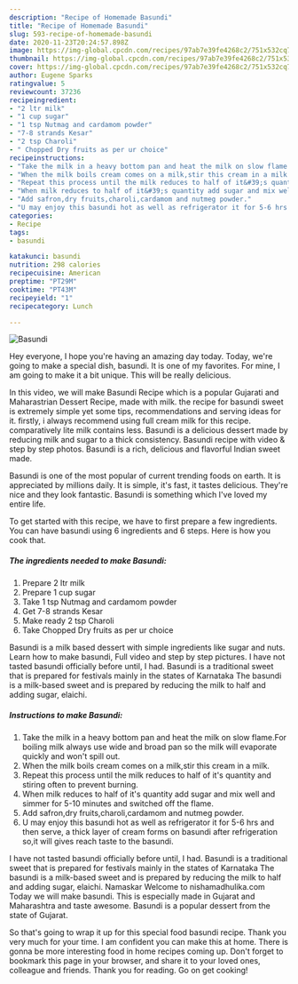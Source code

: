 ```yaml
---
description: "Recipe of Homemade Basundi"
title: "Recipe of Homemade Basundi"
slug: 593-recipe-of-homemade-basundi
date: 2020-11-23T20:24:57.898Z
image: https://img-global.cpcdn.com/recipes/97ab7e39fe4268c2/751x532cq70/basundi-recipe-main-photo.jpg
thumbnail: https://img-global.cpcdn.com/recipes/97ab7e39fe4268c2/751x532cq70/basundi-recipe-main-photo.jpg
cover: https://img-global.cpcdn.com/recipes/97ab7e39fe4268c2/751x532cq70/basundi-recipe-main-photo.jpg
author: Eugene Sparks
ratingvalue: 5
reviewcount: 37236
recipeingredient:
- "2 ltr milk"
- "1 cup sugar"
- "1 tsp Nutmag and cardamom powder"
- "7-8 strands Kesar"
- "2 tsp Charoli"
- " Chopped Dry fruits as per ur choice"
recipeinstructions:
- "Take the milk in a heavy bottom pan and heat the milk on slow flame.For boiling milk always use wide and broad pan so the milk will evaporate quickly and won&#39;t spill out."
- "When the milk boils cream comes on a milk,stir this cream in a milk."
- "Repeat this process until the milk reduces to half of it&#39;s quantity and stiring often to prevent burning."
- "When milk reduces to half of it&#39;s quantity add sugar and mix well and simmer for 5-10 minutes and switched off the flame."
- "Add safron,dry fruits,charoli,cardamom and nutmeg powder."
- "U may enjoy this basundi hot as well as refrigerator it for 5-6 hrs and then serve, a thick layer of cream forms on basundi after refrigeration so,it will gives reach taste to the basundi."
categories:
- Recipe
tags:
- basundi

katakunci: basundi 
nutrition: 298 calories
recipecuisine: American
preptime: "PT29M"
cooktime: "PT43M"
recipeyield: "1"
recipecategory: Lunch

---
```



![Basundi](https://img-global.cpcdn.com/recipes/97ab7e39fe4268c2/751x532cq70/basundi-recipe-main-photo.jpg)

Hey everyone, I hope you're having an amazing day today. Today, we're going to make a special dish, basundi. It is one of my favorites. For mine, I am going to make it a bit unique. This will be really delicious.

In this video, we will make Basundi Recipe which is a popular Gujarati and Maharastrian Dessert Recipe, made with milk. the recipe for basundi sweet is extremely simple yet some tips, recommendations and serving ideas for it. firstly, i always recommend using full cream milk for this recipe. comparatively lite milk contains less. Basundi is a delicious dessert made by reducing milk and sugar to a thick consistency. Basundi recipe with video &amp; step by step photos. Basundi is a rich, delicious and flavorful Indian sweet made.

Basundi is one of the most popular of current trending foods on earth. It is appreciated by millions daily. It is simple, it's fast, it tastes delicious. They're nice and they look fantastic. Basundi is something which I've loved my entire life.


To get started with this recipe, we have to first prepare a few ingredients. You can have basundi using 6 ingredients and 6 steps. Here is how you cook that.

<!--inarticleads1-->

##### The ingredients needed to make Basundi:

1. Prepare 2 ltr milk
1. Prepare 1 cup sugar
1. Take 1 tsp Nutmag and cardamom powder
1. Get 7-8 strands Kesar
1. Make ready 2 tsp Charoli
1. Take  Chopped Dry fruits as per ur choice


Basundi is a milk based dessert with simple ingredients like sugar and nuts. Learn how to make basundi, Full video and step by step pictures. I have not tasted basundi officially before until, I had. Basundi is a traditional sweet that is prepared for festivals mainly in the states of Karnataka The basundi is a milk-based sweet and is prepared by reducing the milk to half and adding sugar, elaichi. 

<!--inarticleads2-->

##### Instructions to make Basundi:

1. Take the milk in a heavy bottom pan and heat the milk on slow flame.For boiling milk always use wide and broad pan so the milk will evaporate quickly and won&#39;t spill out.
1. When the milk boils cream comes on a milk,stir this cream in a milk.
1. Repeat this process until the milk reduces to half of it&#39;s quantity and stiring often to prevent burning.
1. When milk reduces to half of it&#39;s quantity add sugar and mix well and simmer for 5-10 minutes and switched off the flame.
1. Add safron,dry fruits,charoli,cardamom and nutmeg powder.
1. U may enjoy this basundi hot as well as refrigerator it for 5-6 hrs and then serve, a thick layer of cream forms on basundi after refrigeration so,it will gives reach taste to the basundi.


I have not tasted basundi officially before until, I had. Basundi is a traditional sweet that is prepared for festivals mainly in the states of Karnataka The basundi is a milk-based sweet and is prepared by reducing the milk to half and adding sugar, elaichi. Namaskar Welcome to nishamadhulika.com Today we will make basundi. This is especially made in Gujarat and Maharashtra and taste awesome. Basundi is a popular dessert from the state of Gujarat. 

So that's going to wrap it up for this special food basundi recipe. Thank you very much for your time. I am confident you can make this at home. There is gonna be more interesting food in home recipes coming up. Don't forget to bookmark this page in your browser, and share it to your loved ones, colleague and friends. Thank you for reading. Go on get cooking!
